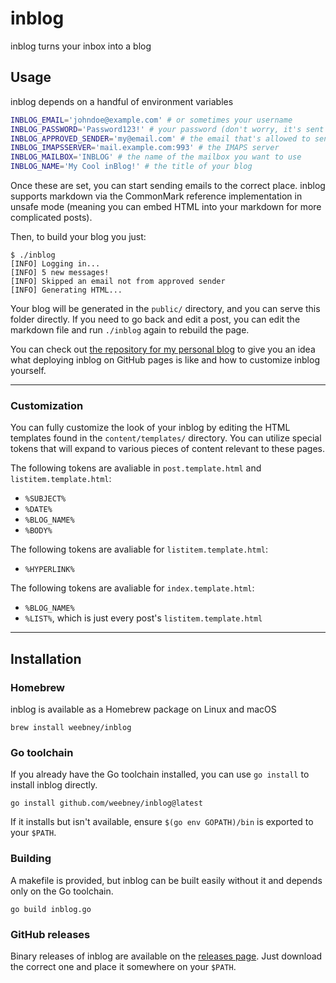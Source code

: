 # inblog

inblog turns your inbox into a blog

## Usage

inblog depends on a handful of environment variables
```sh
INBLOG_EMAIL='johndoe@example.com' # or sometimes your username
INBLOG_PASSWORD='Password123!' # your password (don't worry, it's sent encrypted)
INBLOG_APPROVED_SENDER='my@email.com' # the email that's allowed to send new posts
INBLOG_IMAPSSERVER='mail.example.com:993' # the IMAPS server
INBLOG_MAILBOX='INBLOG' # the name of the mailbox you want to use
INBLOG_NAME='My Cool inBlog!' # the title of your blog
```

Once these are set, you can start sending emails to the correct place. inblog supports markdown via the CommonMark reference implementation in unsafe mode (meaning you can embed HTML into your markdown for more complicated posts).

Then, to build your blog you just:

```console
$ ./inblog
[INFO] Logging in...
[INFO] 5 new messages!
[INFO] Skipped an email not from approved sender
[INFO] Generating HTML...
```

Your blog will be generated in the `public/` directory, and you can serve this folder directly. If you need to go back and edit a post, you can edit the markdown file and run `./inblog` again to rebuild the page.

You can check out [the repository for my personal blog](https://github.com/weebney/blog) to give you an idea what deploying inblog on GitHub pages is like and how to customize inblog yourself.

-----

### Customization

You can fully customize the look of your inblog by editing the HTML templates found in the `content/templates/` directory. You can utilize special tokens that will expand to various pieces of content relevant to these pages.

The following tokens are avaliable in `post.template.html` and `listitem.template.html`:

- `%SUBJECT%`
- `%DATE%`
- `%BLOG_NAME%`
- `%BODY%`

The following tokens are avaliable for `listitem.template.html`:

- `%HYPERLINK%`

The following tokens are avaliable for `index.template.html`:

- `%BLOG_NAME%`
- `%LIST%`, which is just every post's `listitem.template.html`

-----

## Installation

### Homebrew

inblog is available as a Homebrew package on Linux and macOS

```console
brew install weebney/inblog
```

### Go toolchain

If you already have the Go toolchain installed, you can use `go install` to install inblog directly.

```console
go install github.com/weebney/inblog@latest
```

If it installs but isn't available, ensure `$(go env GOPATH)/bin` is exported to your `$PATH`.

### Building

A makefile is provided, but inblog can be built easily without it and depends only on the Go toolchain.

```console
go build inblog.go
```

### GitHub releases

Binary releases of inblog are available on the [releases page](https://github.com/weebney/inblog/releases/latest). Just download the correct one and place it somewhere on your `$PATH`.
